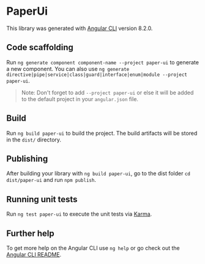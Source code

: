 # PaperUi

This library was generated with [Angular CLI](https://github.com/angular/angular-cli) version 8.2.0.

## Code scaffolding

Run `ng generate component component-name --project paper-ui` to generate a new component. You can also use `ng generate directive|pipe|service|class|guard|interface|enum|module --project paper-ui`.
> Note: Don't forget to add `--project paper-ui` or else it will be added to the default project in your `angular.json` file. 

## Build

Run `ng build paper-ui` to build the project. The build artifacts will be stored in the `dist/` directory.

## Publishing

After building your library with `ng build paper-ui`, go to the dist folder `cd dist/paper-ui` and run `npm publish`.

## Running unit tests

Run `ng test paper-ui` to execute the unit tests via [Karma](https://karma-runner.github.io).

## Further help

To get more help on the Angular CLI use `ng help` or go check out the [Angular CLI README](https://github.com/angular/angular-cli/blob/master/README.md).
